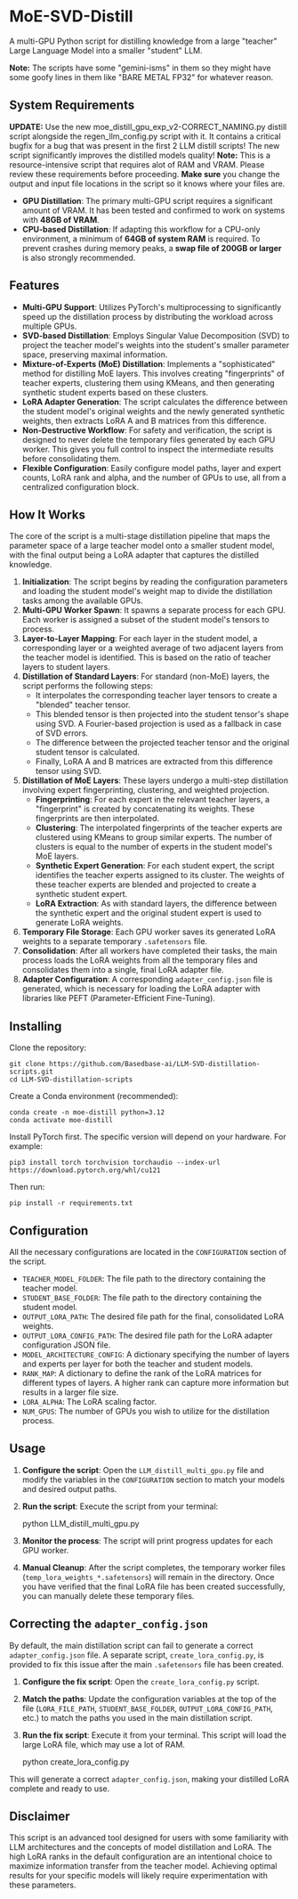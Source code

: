 # MoE-SVD-Distill
A multi-GPU Python script for distilling knowledge from a large "teacher" Large Language Model into a smaller "student" LLM.

**Note:** The scripts have some "gemini-isms" in them so they might have some goofy lines in them like "BARE METAL FP32" for whatever reason.
## System Requirements
**UPDATE:** Use the new moe_distill_gpu_exp_v2-CORRECT_NAMING.py distill script alongside the regen_llm_config.py script with it. It contains a critical bugfix for a bug that was present in the first 2 LLM distill scripts! The new script significantly improves the distilled models quality!
**Note:** This is a resource-intensive script that requires alot of RAM and VRAM. Please review these requirements before proceeding.
**Make sure** you change the output and input file locations in the script so it knows where your files are.

*   **GPU Distillation**: The primary multi-GPU script requires a significant amount of VRAM. It has been tested and confirmed to work on systems with **48GB of VRAM**.
*   **CPU-based Distillation**: If adapting this workflow for a CPU-only environment, a minimum of **64GB of system RAM** is required. To prevent crashes during memory peaks, a **swap file of 200GB or larger** is also strongly recommended.
## Features
- **Multi-GPU Support**: Utilizes PyTorch's multiprocessing to significantly speed up the distillation process by distributing the workload across multiple GPUs.
- **SVD-based Distillation**: Employs Singular Value Decomposition (SVD) to project the teacher model's weights into the student's smaller parameter space, preserving maximal information.
- **Mixture-of-Experts (MoE) Distillation**: Implements a "sophisticated" method for distilling MoE layers. This involves creating "fingerprints" of teacher experts, clustering them using KMeans, and then generating synthetic student experts based on these clusters.
- **LoRA Adapter Generation**: The script calculates the difference between the student model's original weights and the newly generated synthetic weights, then extracts LoRA A and B matrices from this difference.
- **Non-Destructive Workflow**: For safety and verification, the script is designed to never delete the temporary files generated by each GPU worker. This gives you full control to inspect the intermediate results before consolidating them.
- **Flexible Configuration**: Easily configure model paths, layer and expert counts, LoRA rank and alpha, and the number of GPUs to use, all from a centralized configuration block.

## How It Works
The core of the script is a multi-stage distillation pipeline that maps the parameter space of a large teacher model onto a smaller student model, with the final output being a LoRA adapter that captures the distilled knowledge.

1.  **Initialization**: The script begins by reading the configuration parameters and loading the student model's weight map to divide the distillation tasks among the available GPUs.
2.  **Multi-GPU Worker Spawn**: It spawns a separate process for each GPU. Each worker is assigned a subset of the student model's tensors to process.
3.  **Layer-to-Layer Mapping**: For each layer in the student model, a corresponding layer or a weighted average of two adjacent layers from the teacher model is identified. This is based on the ratio of teacher layers to student layers.
4.  **Distillation of Standard Layers**: For standard (non-MoE) layers, the script performs the following steps:
    *   It interpolates the corresponding teacher layer tensors to create a "blended" teacher tensor.
    *   This blended tensor is then projected into the student tensor's shape using SVD. A Fourier-based projection is used as a fallback in case of SVD errors.
    *   The difference between the projected teacher tensor and the original student tensor is calculated.
    *   Finally, LoRA A and B matrices are extracted from this difference tensor using SVD.
5. **Distillation of MoE Layers**: These layers undergo a multi-step distillation involving expert fingerprinting, clustering, and weighted projection.
    *   **Fingerprinting**: For each expert in the relevant teacher layers, a "fingerprint" is created by concatenating its weights. These fingerprints are then interpolated.
    *   **Clustering**: The interpolated fingerprints of the teacher experts are clustered using KMeans to group similar experts. The number of clusters is equal to the number of experts in the student model's MoE layers.
    *   **Synthetic Expert Generation**: For each student expert, the script identifies the teacher experts assigned to its cluster. The weights of these teacher experts are blended and projected to create a synthetic student expert.
    *   **LoRA Extraction**: As with standard layers, the difference between the synthetic expert and the original student expert is used to generate LoRA weights.
6.  **Temporary File Storage**: Each GPU worker saves its generated LoRA weights to a separate temporary `.safetensors` file.
7.  **Consolidation**: After all workers have completed their tasks, the main process loads the LoRA weights from all the temporary files and consolidates them into a single, final LoRA adapter file.
8.  **Adapter Configuration**: A corresponding `adapter_config.json` file is generated, which is necessary for loading the LoRA adapter with libraries like PEFT (Parameter-Efficient Fine-Tuning).

## Installing
Clone the repository:

    git clone https://github.com/Basedbase-ai/LLM-SVD-distillation-scripts.git
    cd LLM-SVD-distillation-scripts

Create a Conda environment (recommended):

    conda create -n moe-distill python=3.12
    conda activate moe-distill

Install PyTorch first. The specific version will depend on your hardware. For example:

    pip3 install torch torchvision torchaudio --index-url https://download.pytorch.org/whl/cu121


Then run:

    pip install -r requirements.txt

## Configuration
All the necessary configurations are located in the `CONFIGURATION` section of the script.

*   `TEACHER_MODEL_FOLDER`: The file path to the directory containing the teacher model.
*   `STUDENT_BASE_FOLDER`: The file path to the directory containing the student model.
*   `OUTPUT_LORA_PATH`: The desired file path for the final, consolidated LoRA weights.
*   `OUTPUT_LORA_CONFIG_PATH`: The desired file path for the LoRA adapter configuration JSON file.
*   `MODEL_ARCHITECTURE_CONFIG`: A dictionary specifying the number of layers and experts per layer for both the teacher and student models.
*   `RANK_MAP`: A dictionary to define the rank of the LoRA matrices for different types of layers. A higher rank can capture more information but results in a larger file size.
*   `LORA_ALPHA`: The LoRA scaling factor.
*   `NUM_GPUS`: The number of GPUs you wish to utilize for the distillation process.

## Usage
1.  **Configure the script**: Open the `LLM_distill_multi_gpu.py` file and modify the variables in the `CONFIGURATION` section to match your models and desired output paths.
2.  **Run the script**: Execute the script from your terminal:

    python LLM_distill_multi_gpu.py

3.  **Monitor the process**: The script will print progress updates for each GPU worker.
4.  **Manual Cleanup**: After the script completes, the temporary worker files (`temp_lora_weights_*.safetensors`) will remain in the directory. Once you have verified that the final LoRA file has been created successfully, you can manually delete these temporary files.

## Correcting the `adapter_config.json`
By default, the main distillation script can fail to generate a correct `adapter_config.json` file. A separate script, `create_lora_config.py`, is provided to fix this issue after the main `.safetensors` file has been created.

1.  **Configure the fix script**: Open the `create_lora_config.py` script.
2.  **Match the paths**: Update the configuration variables at the top of the file (`LORA_FILE_PATH`, `STUDENT_BASE_FOLDER`, `OUTPUT_LORA_CONFIG_PATH`, etc.) to match the paths you used in the main distillation script.
3.  **Run the fix script**: Execute it from your terminal. This script will load the large LoRA file, which may use a lot of RAM.

    python create_lora_config.py

This will generate a correct `adapter_config.json`, making your distilled LoRA complete and ready to use.

## Disclaimer
This script is an advanced tool designed for users with some familiarity with LLM architectures and the concepts of model distillation and LoRA. The high LoRA ranks in the default configuration are an intentional choice to maximize information transfer from the teacher model. Achieving optimal results for your specific models will likely require experimentation with these parameters.
